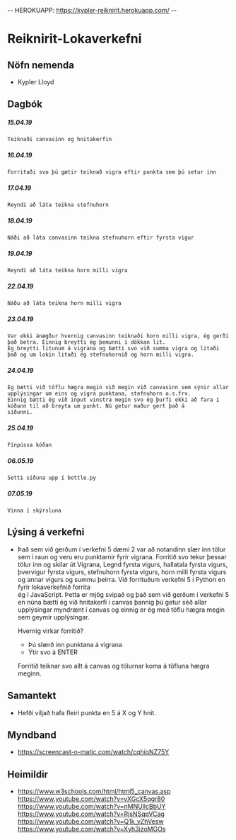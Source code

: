 -- HEROKUAPP: https://kypler-reiknirit.herokuapp.com/ --
# Reiknirit-Lokaverkefni

## Nöfn nemenda
- Kypler Lloyd

## Dagbók
   ##### 15.04.19 
    Teiknaði canvasinn og hnitakerfin
   ##### 16.04.19
    Forritaði svo þú gætir teiknað vigra eftir punkta sem þú setur inn
   ##### 17.04.19
    Reyndi að láta teikna stefnuhorn 
   ##### 18.04.19
    Náði að láta canvasinn teikna stefnuhorn eftir fyrsta vigur
   ##### 19.04.19
    Reyndi að láta teikna horn milli vigra
   ##### 22.04.19
    Náðu að láta teikna horn milli vigra
   ##### 23.04.19
    Var ekki ánægður hvernig canvasinn teiknaði horn milli vigra, ég gerði það betra. Einnig breytti ég þemunni í dökkan lit.
    Ég breytti litunum á vigrana og bætti svo við summa vigra og litaði það og um lokin litaði ég stefnuhornið og horn milli vigra. 
   ##### 24.04.19
    Ég bætti við töflu hægra megin við megin við canvasinn sem sýnir allar upplýsingar um eins og vigra punktana, stefnuhorn o.s.frv.
    Einnig bætti ég við input vinstra megin svo ég þurfi ekki að fara í kóðann til að breyta um punkt. Nú getur maður gert það á   
    síðunni.
   ##### 25.04.19
    Fínpússa kóðan 
   ##### 06.05.19
    Setti síðuna upp í bottle.py
   ##### 07.05.19
    Vinna í skýrsluna
    
## Lýsing á verkefni
- Það sem við gerðum í verkefni 5 dæmi 2 var að notandinn slær inn tölur sem í raun og veru eru punktarnir fyrir vigrana. Forritið svo 
  tekur þessar tölur inn og skilar út Vigrana, Legnd fyrsta vigurs, hallatala fyrsta vigurs, þvervigur fyrsta vigurs, stefnuhorn fyrsta 
  vigurs, horn milli fyrsta vigurs og annar vigurs og summu þeirra. Við forrituðum verkefni 5 í Python en fyrir lokaverkefnið forrita  
  ég í JavaScript. 
  Þetta er mjög svipað og það sem við gerðum í verkefni 5 en núna bætti ég við hnitakerfi í canvas þannig þú getur séð allar upplýsingar 
  myndrænt í canvas og einnig er ég með töflu hægra megin sem geymir upplýsingar. 
  
  Hvernig virkar forritið?
   - Þú slærð inn punktana á vigrana
   - Ýtir svo á ENTER
  
  Forritið teiknar svo allt á canvas og tölurnar koma á töfluna hægra meginn.

## Samantekt
- Hefði viljað hafa fleiri punkta en 5 á X og Y hnit.


## Myndband
- https://screencast-o-matic.com/watch/cqhioNZ75Y


## Heimildir
- https://www.w3schools.com/html/html5_canvas.asp     
  https://www.youtube.com/watch?v=vXGcX5qgr80    
  https://www.youtube.com/watch?v=nMNUllcBbUY   
  https://www.youtube.com/watch?v=RjsNSqpVCag   
  https://www.youtube.com/watch?v=Q1k_vZhVesw   
  https://www.youtube.com/watch?v=Xyh3izoMGOs     
